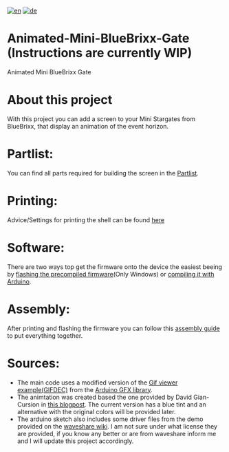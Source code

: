 [![en](https://img.shields.io/badge/lang-en-green.svg)](README.md)
[![de](https://img.shields.io/badge/lang-de-red.svg)](README-de.md)

# Animated-Mini-BlueBrixx-Gate (Instructions are currently WIP)
Animated Mini BlueBrixx Gate

# About this project
With this project you can add a screen to your Mini Stargates from BlueBrixx, that display an animation of the event horizon.

# Partlist:
You can find all parts required for building the screen in the [Partlist](PARTLIST.md).

# Printing:
Advice/Settings for printing the shell can be found [here](3D_PRINTING.md)

# Software:
There are two ways top get the firmware onto the device the easiest beeing by [flashing the precompiled firmware](FLASH_FIRMWARE.md)(Only Windows) or [compiling it with Arduino](COMPILE_FIRMWARE.md).

# Assembly:
After printing and flashing the firmware you can follow this [assembly guide](ASSEMBLY.md) to put everything together.

# Sources:
- The main code uses a modified version of the [Gif viewer example(GIFDEC)](https://github.com/moononournation/Arduino_GFX/tree/master/examples/ImgViewer/ImgViewerAnimatedGIF_GIFDEC) from the [Arduino GFX library](https://github.com/moononournation/Arduino_GFX).
- The animtation was created based the one provided by David Gian-Cursion in [this blogpost](https://www.gian-cursio.net/2025/02/mr-stargate-puddle/). The current version has a blue tint and an alternative with the original colors will be provided later.
- The arduino sketch also includes some driver files from the demo provided on the [waveshare wiki](https://www.waveshare.com/wiki/ESP32-S3-LCD-1.85#Resources). I am not sure under what license they are provided, if you know any better or are from waveshare inform me and I will update this project accordingly.